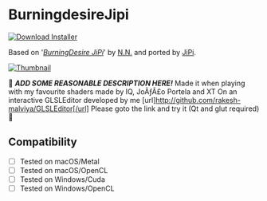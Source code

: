 # BurningdesireJipi
[![Download Installer](https://img.shields.io/static/v1?label=Download&message=BurningdesireJipi-Installer.lua&color=blue)](BurningdesireJipi-Installer.lua "Installer")

Based on '_[BurningDesire JiPi](https://www.shadertoy.com/view/cdlGR7)_' by [N.N.](https://www.shadertoy.com/user/N.N.) and ported by [JiPi](../../Site/Profiles/JiPi.md).

[![Thumbnail](BurningdesireJipi_320x180.png)](https://www.shadertoy.com/view/cdlGR7 "View on Shadertoy.com")

:construction: ***ADD SOME REASONABLE DESCRIPTION HERE!*** Made it when playing with my favourite shaders made by IQ, JoÃƒÂ£o Portela and XT 
On an interactive GLSLEditor developed by me
[url]http://github.com/rakesh-malviya/GLSLEditor[/url]
Please goto the link and try it (Qt and glut required) :construction:

## Compatibility
- [ ] Tested on macOS/Metal
- [ ] Tested on macOS/OpenCL
- [ ] Tested on Windows/Cuda
- [ ] Tested on Windows/OpenCL

